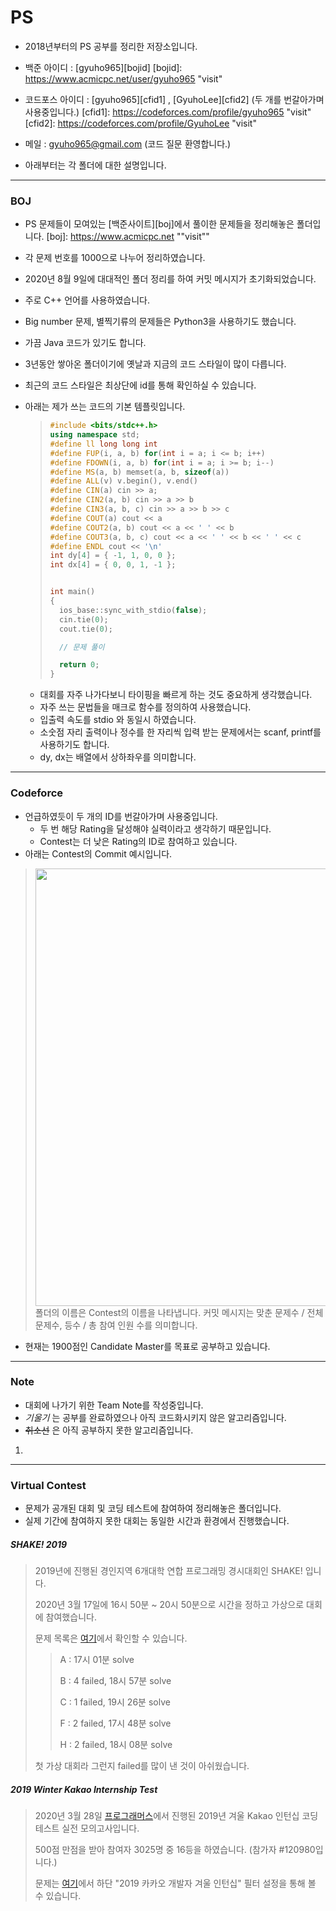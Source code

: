 # PS

  * 2018년부터의 PS 공부를 정리한 저장소입니다.
  
  * 백준 아이디 : [gyuho965][bojid]
[bojid]: https://www.acmicpc.net/user/gyuho965 "visit"

  * 코드포스 아이디 : [gyuho965][cfid1] , [GyuhoLee][cfid2] (두 개를 번갈아가며 사용중입니다.)
[cfid1]: https://codeforces.com/profile/gyuho965 "visit"
[cfid2]: https://codeforces.com/profile/GyuhoLee "visit"

  * 메일 : <gyuho965@gmail.com>  (코드 질문 환영합니다.)
  * 아래부터는 각 폴더에 대한 설명입니다.

  

  

--------

  

### BOJ

 * PS 문제들이 모여있는 [백준사이트][boj]에서 풀이한 문제들을 정리해놓은 폴더입니다. 
[boj]: https://www.acmicpc.net	""visit""

 * 각 문제 번호를 1000으로 나누어 정리하였습니다.

 * 2020년 8월 9일에 대대적인 폴더 정리를 하여 커밋 메시지가 초기화되었습니다.

 * 주로 C++ 언어를 사용하였습니다.

 * Big number 문제, 별찍기류의 문제들은 Python3을 사용하기도 했습니다.

 * 가끔 Java 코드가 있기도 합니다.

 * 3년동안 쌓아온 폴더이기에 옛날과 지금의 코드 스타일이 많이 다릅니다.

 * 최근의 코드 스타일은 최상단에 id를 통해 확인하실 수 있습니다. 

 * 아래는 제가 쓰는 코드의 기본 템플릿입니다.

   >  ```c++
   >  #include <bits/stdc++.h>
   >  using namespace std;
   >  #define ll long long int
   >  #define FUP(i, a, b) for(int i = a; i <= b; i++)
   >  #define FDOWN(i, a, b) for(int i = a; i >= b; i--)
   >  #define MS(a, b) memset(a, b, sizeof(a))
   >  #define ALL(v) v.begin(), v.end()
   >  #define CIN(a) cin >> a;
   >  #define CIN2(a, b) cin >> a >> b
   >  #define CIN3(a, b, c) cin >> a >> b >> c
   >  #define COUT(a) cout << a
   >  #define COUT2(a, b) cout << a << ' ' << b
   >  #define COUT3(a, b, c) cout << a << ' ' << b << ' ' << c
   >  #define ENDL cout << '\n'
   >  int dy[4] = { -1, 1, 0, 0 };
   >  int dx[4] = { 0, 0, 1, -1 };
   >  
   >  
   >  int main()
   >  {
   >  	ios_base::sync_with_stdio(false);
   >  	cin.tie(0);
   >  	cout.tie(0);
   >  
   >  	// 문제 풀이   
   >  
   >  	return 0;
   >  }
   >  ```

   * 대회를 자주 나가다보니 타이핑을 빠르게 하는 것도 중요하게 생각했습니다.
   * 자주 쓰는 문법들을 매크로 함수를 정의하여 사용했습니다.
   * 입출력 속도를 stdio 와 동일시 하였습니다.
   * 소숫점 자리 출력이나 정수를 한 자리씩 입력 받는 문제에서는 scanf, printf를 사용하기도 합니다.
   * dy, dx는 배열에서 상하좌우를 의미합니다.

  

  

---------------------

  

### Codeforce

* 언급하였듯이 두 개의 ID를 번갈아가며 사용중입니다.
  * 두 번 해당 Rating을 달성해야 실력이라고 생각하기 때문입니다.
  * Contest는 더 낮은 Rating의 ID로 참여하고 있습니다.
* 아래는 Contest의 Commit 예시입니다.

>  <img src="https://user-images.githubusercontent.com/12527673/89731797-ce4e5600-da84-11ea-92e7-0fd5a1cef1a9.png" width="700px" align="left">
>
>  폴더의 이름은 Contest의 이름을 나타냅니다.
>  커밋 메시지는 맞춘 문제수 / 전체 문제수, 등수 / 총 참여 인원 수를 의미합니다.

* 현재는 1900점인 Candidate Master를 목표로 공부하고 있습니다.

  

  

--------------------

  

### Note

* 대회에 나가기 위한 Team Note를 작성중입니다.
* *기울기* 는 공부를 완료하였으나 아직 코드화시키지 않은 알고리즘입니다.
* ~~취소선~~ 은 아직 공부하지 못한 알고리즘입니다.

  

1. 

  

  

  

-------------------------

  

### Virtual Contest

* 문제가 공개된 대회 및 코딩 테스트에 참여하여 정리해놓은 폴더입니다.
* 실제 기간에 참여하지 못한 대회는 동일한 시간과 환경에서 진행했습니다.

  

##### SHAKE! 2019

>2019년에 진행된  경인지역 6개대학 연합 프로그래밍 경시대회인 SHAKE! 입니다.
>
>2020년 3월 17일에 16시 50분 ~ 20시 50분으로 시간을 정하고 가상으로 대회에 참여했습니다.
>
>문제 목록은 [여기][shake2019]에서 확인할 수 있습니다.
>
>[shake2019]: https://www.acmicpc.net/category/detail/2041 "visit"
>
>> A  : 17시 01분 solve
>>
>> B :  4 failed, 18시 57분 solve
>>
>> C : 1 failed, 19시 26분 solve
>>
>> F : 2 failed, 17시 48분 solve
>>
>> H : 2 failed, 18시 08분 solve
>
>첫 가상 대회라 그런지 failed를 많이 낸 것이 아쉬웠습니다.

  

#####  2019 Winter Kakao Internship Test

> 2020년 3월 28일 [프로그래머스][2019kakao]에서 진행된 2019년 겨울 Kakao 인턴십 코딩 테스트 실전 모의고사입니다.
>
> [2019kakao]: https://programmers.co.kr/competitions/145/kakao-internship-test "visit"
>
> 500점 만점을 받아 참여자 3025명 중 16등을 하였습니다. (참가자 \#120980입니다.)
>
> 문제는 [여기][kakao_2019_problem]에서 하단 "2019 카카오 개발자 겨울 인턴십" 필터 설정을 통해 볼 수 있습니다.
>
> [kakao_2019_problem]: https://programmers.co.kr/learn/challenges?tab=all_challenges "visit"

  

   


